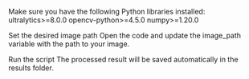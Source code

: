 Make sure you have the following Python libraries installed:
ultralytics>=8.0.0
opencv-python>=4.5.0
numpy>=1.20.0 


Set the desired image path
Open the code and update the image_path variable with the path to your image.

Run the script
The processed result will be saved automatically in the results folder.


